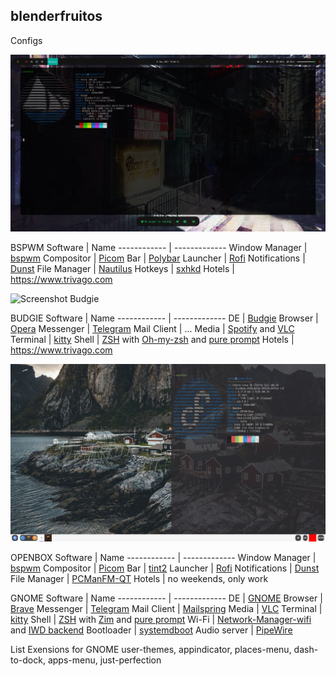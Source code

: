 ## blenderfruitos

Configs

![Screenshot](screenshot_2.png)


BSPWM
Software | Name
------------ | -------------
Window Manager | [bspwm](https://github.com/baskerville/bspwm)
Compositor | [Picom](https://github.com/yshui/picom)
Bar | [Polybar](https://github.com/Polybar/polybar)
Launcher | [Rofi](https://github.com/davatorium/rofi)
Notifications | [Dunst](https://github.com/dunst-project/dunst)
File Manager | [Nautilus](https://gitlab.gnome.org/GNOME/nautilus)
Hotkeys | [sxhkd](https://github.com/baskerville/sxhkd)
Hotels | https://www.trivago.com

![Screenshot Budgie](https://i.imgur.com/3Mq1OtB.png)


BUDGIE
Software | Name
------------ | -------------
DE | [Budgie](https://github.com/solus-project/budgie)
Browser | [Opera](https://www.opera.com/en)
Messenger | [Telegram](https://telegram.org)
Mail Client | ...
Media | [Spotify](https://www.spotify.com) and [VLC](http://www.videolan.org/vlc/) 
Terminal | [kitty](https://sw.kovidgoyal.net/kitty/)
Shell | [ZSH](https://www.zsh.org) with [Oh-my-zsh](https://ohmyz.sh) and [pure prompt](https://github.com/sindresorhus/pure)
Hotels | https://www.trivago.com

![Screenshot_Openbox](2022-05-25-105836_1920x1080_scrot.png)


OPENBOX
Software | Name
------------ | -------------
Window Manager | [bspwm](https://github.com/baskerville/bspwm)
Compositor | [Picom](https://github.com/yshui/picom)
Bar | [tint2](https://gitlab.com/o9000/tint2)
Launcher | [Rofi](https://github.com/davatorium/rofi)
Notifications | [Dunst](https://github.com/dunst-project/dunst)
File Manager | [PCManFM-QT](https://github.com/lxqt/pcmanfm-qt)
Hotels | no weekends, only work


GNOME
Software | Name
------------ | -------------
DE | [GNOME](https://github.com/solus-project/budgie)
Browser | [Brave](https://brave.com)
Messenger | [Telegram](https://telegram.org)
Mail Client | [Mailspring](https://getmailspring.com/)
Media | [VLC](http://www.videolan.org/vlc/) 
Terminal | [kitty](https://sw.kovidgoyal.net/kitty/)
Shell | [ZSH](https://www.zsh.org) with [Zim](https://zimfw.sh/) and [pure prompt](https://github.com/sindresorhus/pure)
Wi-Fi | [Network-Manager-wifi](https://networkmanager.dev/) and [IWD backend](https://iwd.wiki.kernel.org/)
Bootloader | [systemdboot](https://systemd.io/BOOT_LOADER_INTERFACE/)
Audio server | [PipeWire](https://pipewire.org/)

List Exensions for GNOME user-themes, appindicator, places-menu, dash-to-dock, apps-menu, just-perfection
